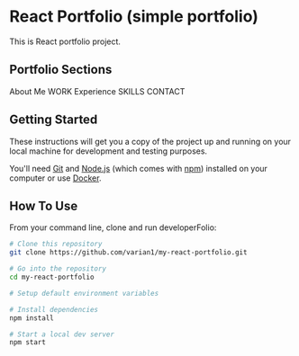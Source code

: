 # React Portfolio (simple portfolio)

This is React portfolio project.

## Portfolio Sections

About Me
WORK Experience
SKILLS
CONTACT

## Getting Started

These instructions will get you a copy of the project up and running on your local machine for development and testing purposes.

You'll need [Git](https://git-scm.com) and [Node.js](https://nodejs.org/en/download/) (which comes with [npm](http://npmjs.com)) installed on your computer or use [Docker](https://www.docker.com/products/docker-desktop).

## How To Use

From your command line, clone and run developerFolio:

```bash
# Clone this repository
git clone https://github.com/varian1/my-react-portfolio.git

# Go into the repository
cd my-react-portfolio

# Setup default environment variables

# Install dependencies
npm install

# Start a local dev server
npm start
```
